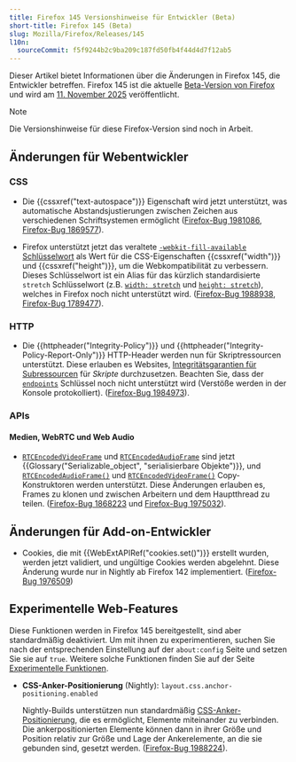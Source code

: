 ```yaml
---
title: Firefox 145 Versionshinweise für Entwickler (Beta)
short-title: Firefox 145 (Beta)
slug: Mozilla/Firefox/Releases/145
l10n:
  sourceCommit: f5f9244b2c9ba209c187fd50fb4f44d4d7f12ab5
---
```


Dieser Artikel bietet Informationen über die Änderungen in Firefox 145, die Entwickler betreffen.
Firefox 145 ist die aktuelle [Beta-Version von Firefox](https://www.firefox.com/en-US/channel/desktop/#beta) und wird am [11. November 2025](https://whattrainisitnow.com/release/?version=145) veröffentlicht.

> [!NOTE]
> Die Versionshinweise für diese Firefox-Version sind noch in Arbeit.

<!-- Autoren: Bitte kommentieren Sie alle Überschriften aus, für die Sie Notizen schreiben -->

## Änderungen für Webentwickler

<!-- ### Entwicklerwerkzeuge -->

<!-- ### HTML -->

<!-- Keine nennenswerten Änderungen. -->

<!-- #### Entfernungen -->

<!-- ### MathML -->

<!-- #### Entfernungen -->

<!-- ### SVG -->

<!-- #### Entfernungen -->

### CSS

- Die {{cssxref("text-autospace")}} Eigenschaft wird jetzt unterstützt, was automatische Abstandsjustierungen zwischen Zeichen aus verschiedenen Schriftsystemen ermöglicht ([Firefox-Bug 1981086](https://bugzil.la/1981086), [Firefox-Bug 1869577](https://bugzil.la/1869577)).

- Firefox unterstützt jetzt das veraltete [`-webkit-fill-available` Schlüsselwort](Web/CSS/WebKit_Extensions) als Wert für die CSS-Eigenschaften {{cssxref("width")}} und {{cssxref("height")}}, um die Webkompatibilität zu verbessern.
  Dieses Schlüsselwort ist ein Alias für das kürzlich standardisierte `stretch` Schlüsselwort (z.B. [`width: stretch`](/de/docs/Web/CSS/width#stretch) und [`height: stretch`](/de/docs/Web/CSS/height#stretch)), welches in Firefox noch nicht unterstützt wird.
  ([Firefox-Bug 1988938](https://bugzil.la/1988938), [Firefox-Bug 1789477](https://bugzil.la/1789477)).

<!-- Keine nennenswerten Änderungen. -->

<!-- #### Entfernungen -->

<!-- ### JavaScript -->

<!-- Keine nennenswerten Änderungen. -->

<!-- #### Entfernungen -->

### HTTP

- Die {{httpheader("Integrity-Policy")}} und {{httpheader("Integrity-Policy-Report-Only")}} HTTP-Header werden nun für Skriptressourcen unterstützt. Diese erlauben es Websites, [Integritätsgarantien für Subressourcen](/de/docs/Web/Security/Subresource_Integrity) für _Skripte_ durchzusetzen.
  Beachten Sie, dass der [`endpoints`](/de/docs/Web/HTTP/Reference/Headers/Integrity-Policy#endpoints) Schlüssel noch nicht unterstützt wird (Verstöße werden in der Konsole protokolliert).
  ([Firefox-Bug 1984973](https://bugzil.la/1984973)).

<!-- #### Entfernungen -->

<!-- ### Sicherheit -->

<!-- #### Entfernungen -->

### APIs

<!-- #### DOM -->

#### Medien, WebRTC und Web Audio

- [`RTCEncodedVideoFrame`](/de/docs/Web/API/RTCEncodedVideoFrame) und [`RTCEncodedAudioFrame`](/de/docs/Web/API/RTCEncodedAudioFrame) sind jetzt {{Glossary("Serializable_object", "serialisierbare Objekte")}}, und [`RTCEncodedAudioFrame()`](/de/docs/Web/API/RTCEncodedAudioFrame/RTCEncodedAudioFrame) und [`RTCEncodedVideoFrame()`](/de/docs/Web/API/RTCEncodedVideoFrame/RTCEncodedVideoFrame) Copy-Konstruktoren werden unterstützt. Diese Änderungen erlauben es, Frames zu klonen und zwischen Arbeitern und dem Hauptthread zu teilen. ([Firefox-Bug 1868223](https://bugzil.la/1868223) und [Firefox-Bug 1975032](https://bugzil.la/1975032)).

<!-- #### Entfernungen -->

<!-- ### WebAssembly -->

<!-- #### Entfernungen -->

<!-- ### WebDriver-Komformität (WebDriver BiDi, Marionette) -->

<!-- #### Allgemein -->

<!-- #### WebDriver BiDi -->

<!-- #### Marionette -->

## Änderungen für Add-on-Entwickler

- Cookies, die mit {{WebExtAPIRef("cookies.set()")}} erstellt wurden, werden jetzt validiert, und ungültige Cookies werden abgelehnt. Diese Änderung wurde nur in Nightly ab Firefox 142 implementiert. ([Firefox-Bug 1976509](https://bugzil.la/1976509))

<!-- ### Entfernungen -->

<!-- ### Sonstiges -->

## Experimentelle Web-Features

Diese Funktionen werden in Firefox 145 bereitgestellt, sind aber standardmäßig deaktiviert.
Um mit ihnen zu experimentieren, suchen Sie nach der entsprechenden Einstellung auf der `about:config` Seite und setzen Sie sie auf `true`.
Weitere solche Funktionen finden Sie auf der Seite [Experimentelle Funktionen](/de/docs/Mozilla/Firefox/Experimental_features).

- **CSS-Anker-Positionierung** (Nightly): `layout.css.anchor-positioning.enabled`

  Nightly-Builds unterstützen nun standardmäßig [CSS-Anker-Positionierung](/de/docs/Web/CSS/CSS_anchor_positioning), die es ermöglicht, Elemente miteinander zu verbinden.
  Die ankerpositionierten Elemente können dann in ihrer Größe und Position relativ zur Größe und Lage der Ankerelemente, an die sie gebunden sind, gesetzt werden.
  ([Firefox-Bug 1988224](https://bugzil.la/1988224)).
